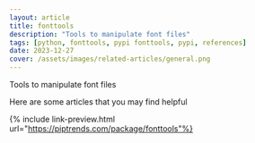 ```yaml
---
layout: article
title: fonttools
description: "Tools to manipulate font files"
tags: [python, fonttools, pypi fonttools, pypi, references]
date: 2023-12-27
cover: /assets/images/related-articles/general.png
---
```


Tools to manipulate font files

Here are some articles that you may find helpful

{% include link-preview.html url="https://piptrends.com/package/fonttools"%}